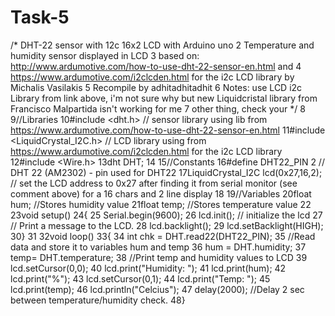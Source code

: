 # Task-5
/* DHT-22 sensor with 12c 16x2 LCD with Arduino uno
2   Temperature   and humidity sensor displayed in LCD
3   based on: http://www.ardumotive.com/how-to-use-dht-22-sensor-en.html   and
4   https://www.ardumotive.com/i2clcden.html for the i2c LCD library by Michalis   Vasilakis
5   Recompile by adhitadhitadhit
6   Notes: use LCD i2c Library from   link above, i'm not sure why but new Liquidcristal library from Francisco Malpartida   isn't working for me
7   other thing, check your */
8
9//Libraries
10#include   <dht.h> // sensor library using lib from https://www.ardumotive.com/how-to-use-dht-22-sensor-en.html
11#include   <LiquidCrystal_I2C.h> // LCD library using from  https://www.ardumotive.com/i2clcden.html   for the i2c LCD library 
12#include <Wire.h> 
13dht DHT;
14
15//Constants
16#define   DHT22_PIN 2     // DHT 22  (AM2302) - pin used for DHT22 
17LiquidCrystal_I2C lcd(0x27,16,2);   // set the LCD address to 0x27 after finding it from serial monitor (see comment   above) for a 16 chars and 2 line display
18
19//Variables
20float hum;  //Stores   humidity value
21float temp; //Stores temperature value
22
23void setup()
24{
25     Serial.begin(9600);
26    lcd.init();                      // initialize the   lcd 
27  // Print a message to the LCD.
28  lcd.backlight();
29  lcd.setBacklight(HIGH);
30}
31
32void   loop()
33{
34    int chk = DHT.read22(DHT22_PIN);
35    //Read data and store   it to variables hum and temp
36    hum = DHT.humidity;
37    temp= DHT.temperature;
38     //Print temp and humidity values to LCD
39    lcd.setCursor(0,0);
40    lcd.print("Humidity:   ");
41    lcd.print(hum);
42    lcd.print("%");
43    lcd.setCursor(0,1);
44     lcd.print("Temp: "); 
45    lcd.print(temp);
46    lcd.println("Celcius");
47     delay(2000); //Delay 2 sec between temperature/humidity check.
48}
